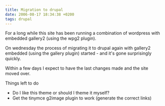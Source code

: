 ```yaml
---
title: Migration to drupal
date: 2006-08-17 18:34:38 +0200
tags: drupal
---
```


For a long while this site has been running a combination of wordpress with embedded gallery2 (using the wpg2 plugin).

On wednesday the process of migrating it to drupal again with gallery2 embedded (using the gallery plugin) started - and it's gone surprisingly quickly.

Within a few days I expect to have the last changes made and the site moved over.

Things left to do

*  Do I like this theme or should I theme it myself?
*  Get the tinymce g2image plugin to work (generate the correct links)

